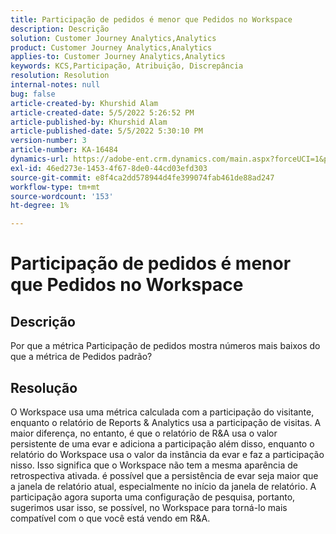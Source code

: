 ```yaml
---
title: Participação de pedidos é menor que Pedidos no Workspace
description: Descrição
solution: Customer Journey Analytics,Analytics
product: Customer Journey Analytics,Analytics
applies-to: Customer Journey Analytics,Analytics
keywords: KCS,Participação, Atribuição, Discrepância
resolution: Resolution
internal-notes: null
bug: false
article-created-by: Khurshid Alam
article-created-date: 5/5/2022 5:26:52 PM
article-published-by: Khurshid Alam
article-published-date: 5/5/2022 5:30:10 PM
version-number: 3
article-number: KA-16484
dynamics-url: https://adobe-ent.crm.dynamics.com/main.aspx?forceUCI=1&pagetype=entityrecord&etn=knowledgearticle&id=5624a68b-98cc-ec11-a7b5-6045bd00dbbc
exl-id: 46ed273e-1453-4f67-8de0-44cd03efd303
source-git-commit: e8f4ca2dd578944d4fe399074fab461de88ad247
workflow-type: tm+mt
source-wordcount: '153'
ht-degree: 1%

---
```


# Participação de pedidos é menor que Pedidos no Workspace

## Descrição


Por que a métrica Participação de pedidos mostra números mais baixos do que a métrica de Pedidos padrão?


## Resolução


O Workspace usa uma métrica calculada com a participação do visitante, enquanto o relatório de Reports &amp; Analytics usa a participação de visitas. A maior diferença, no entanto, é que o relatório de R&amp;A usa o valor persistente de uma evar e adiciona a participação além disso, enquanto o relatório do Workspace usa o valor da instância da evar e faz a participação nisso. Isso significa que o Workspace não tem a mesma aparência de retrospectiva ativada. é possível que a persistência de evar seja maior que a janela de relatório atual, especialmente no início da janela de relatório. A participação agora suporta uma configuração de pesquisa, portanto, sugerimos usar isso, se possível, no Workspace para torná-lo mais compatível com o que você está vendo em R&amp;A.
